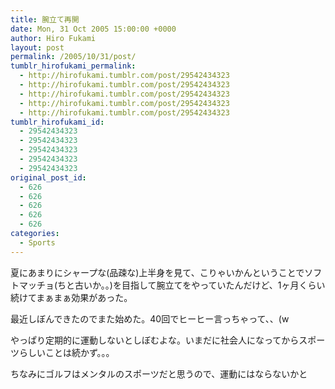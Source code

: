 ```yaml
---
title: 腕立て再開
date: Mon, 31 Oct 2005 15:00:00 +0000
author: Hiro Fukami
layout: post
permalink: /2005/10/31/post/
tumblr_hirofukami_permalink:
  - http://hirofukami.tumblr.com/post/29542434323
  - http://hirofukami.tumblr.com/post/29542434323
  - http://hirofukami.tumblr.com/post/29542434323
  - http://hirofukami.tumblr.com/post/29542434323
  - http://hirofukami.tumblr.com/post/29542434323
tumblr_hirofukami_id:
  - 29542434323
  - 29542434323
  - 29542434323
  - 29542434323
  - 29542434323
original_post_id:
  - 626
  - 626
  - 626
  - 626
  - 626
categories:
  - Sports
---
```

<div class="section">
  <p>
    夏にあまりにシャープな(品疎な)上半身を見て、こりゃいかんということでソフトマッチョ(ちと古いか。。)を目指して腕立てをやっていたんだけど、1ヶ月くらい続けてまぁまぁ効果があった。
  </p>
  
  <p>
    最近しぼんできたのでまた始めた。40回でヒーヒー言っちゃって、、(w
  </p>
  
  <p>
    やっぱり定期的に運動しないとしぼむよな。いまだに社会人になってからスポーツらしいことは続かず。。。
  </p>
  
  <p>
    ちなみにゴルフはメンタルのスポーツだと思うので、運動にはならないかと
  </p>
</div>